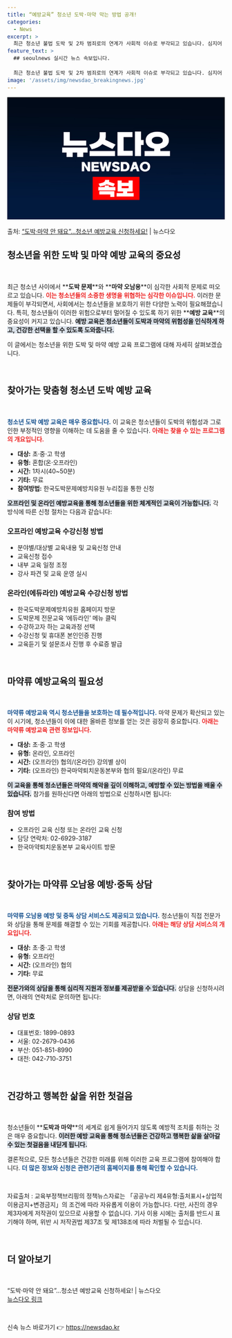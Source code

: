 ```yaml
---
title: “예방교육” 청소년 도박·마약 막는 방법 공개!
categories:
  - News
excerpt: >
  최근 청소년 불법 도박 및 2차 범죄로의 연계가 사회적 이슈로 부각되고 있습니다. 심지어 도박 빚을 감당하지…
feature_text: >
  ## seoulnews 실시간 뉴스 속보입니다.

  최근 청소년 불법 도박 및 2차 범죄로의 연계가 사회적 이슈로 부각되고 있습니다. 심지어 도박 빚을 감당하지…
image: '/assets/img/newsdao_breakingnews.jpg'
---
```


![뉴스다오 속보](/assets/img/newsdao_breakingnews.jpg)

<p>출처: <a href="https://newsdao.kr/2654" rel="dofollow">“도박·마약 안 돼요”…청소년 예방교육 신청하세요!</a> | 뉴스다오</p>

<h2 data-ke-size="size26">청소년을 위한 도박 및 마약 예방 교육의 중요성</h2>

<p data-ke-size="size16">&nbsp;</p>

최근 청소년 사이에서 **<b>도박 문제</b>**와 **<b>마약 오남용</b>**이 심각한 사회적 문제로 떠오르고 있습니다. <b><span style="color: #ee2323;">이는 청소년들의 소중한 생명을 위협하는 심각한 이슈입니다.</span></b> 이러한 문제들이 부각되면서, 사회에서는 청소년들을 보호하기 위한 다양한 노력이 필요해졌습니다. 특히, 청소년들이 이러한 위험으로부터 멀어질 수 있도록 하기 위한 **<b>예방 교육</b>**의 중요성이 커지고 있습니다. <b><span style="background-color: #21538527;">예방 교육은 청소년들이 도박과 마약의 위험성을 인식하게 하고, 건강한 선택을 할 수 있도록 도와줍니다.</span></b> 

이 글에서는 청소년을 위한 도박 및 마약 예방 교육 프로그램에 대해 자세히 살펴보겠습니다.

<p data-ke-size="size16">&nbsp;</p>

<h2 data-ke-size="size26">찾아가는 맞춤형 청소년 도박 예방 교육</h2>

<p data-ke-size="size16">&nbsp;</p>

<b><span style="color: #1a5490;">청소년 도박 예방 교육은 매우 중요합니다.</span></b> 이 교육은 청소년들이 도박의 위험성과 그로 인한 부정적인 영향을 이해하는 데 도움을 줄 수 있습니다. <b><span style="color: #ee2323;">아래는 찾을 수 있는 프로그램의 개요입니다.</span></b>

<ul>
  <li><b>대상:</b> 초·중·고 학생</li>
  <li><b>유형:</b> 혼합(온·오프라인)</li>
  <li><b>시간:</b> 1차시(40~50분)</li>
  <li><b>기타:</b> 무료</li>
  <li><b>참여방법:</b> 한국도박문제예방치유원 누리집을 통한 신청</li>
</ul>

<b><span style="background-color: #21538527;">오프라인 및 온라인 예방교육을 통해 청소년들을 위한 체계적인 교육이 가능합니다.</span></b> 각 방식에 따른 신청 절차는 다음과 같습니다:

<h3>오프라인 예방교육 수강신청 방법</h3>
<ul>
  <li>분야별/대상별 교육내용 및 교육신청 안내</li>
  <li>교육신청 접수</li>
  <li>내부 교육 일정 조정</li>
  <li>강사 파견 및 교육 운영 실시</li>
</ul>

<h3>온라인(에듀라인) 예방교육 수강신청 방법</h3>
<ul>
  <li>한국도박문제예방치유원 홈페이지 방문</li>
  <li>도박문제 전문교육 ‘에듀라인’ 메뉴 클릭</li>
  <li>수강하고자 하는 교육과정 선택</li>
  <li>수강신청 및 휴대폰 본인인증 진행</li>
  <li>교육듣기 및 설문조사 진행 후 수료증 발급</li>
</ul>

<p data-ke-size="size16">&nbsp;</p>

<h2 data-ke-size="size26">마약류 예방교육의 필요성</h2>

<p data-ke-size="size16">&nbsp;</p>

<b><span style="color: #1a5490;">마약류 예방교육 역시 청소년들을 보호하는 데 필수적입니다.</span></b> 마약 문제가 확산되고 있는 이 시기에, 청소년들이 이에 대한 올바른 정보를 얻는 것은 굉장히 중요합니다. <b><span style="color: #ee2323;">아래는 마약류 예방교육 관련 정보입니다.</span></b>

<ul>
  <li><b>대상:</b> 초·중·고 학생</li>
  <li><b>유형:</b> 온라인, 오프라인</li>
  <li><b>시간:</b> (오프라인) 협의/(온라인) 강의별 상이</li>
  <li><b>기타:</b> (오프라인) 한국마약퇴치운동본부와 협의 필요/(온라인) 무료</li>
</ul>

<b><span style="background-color: #21538527;">이 교육을 통해 청소년들은 마약의 해악을 깊이 이해하고, 예방할 수 있는 방법을 배울 수 있습니다.</span></b> 참가를 원하신다면 아래의 방법으로 신청하시면 됩니다:

<h3>참여 방법</h3>
<ul>
  <li>오프라인 교육 신청 또는 온라인 교육 신청</li>
  <li>담당 연락처: 02-6929-3187</li>
  <li>한국마약퇴치운동본부 교육사이트 방문</li>
</ul>

<p data-ke-size="size16">&nbsp;</p>

<h2 data-ke-size="size26">찾아가는 마약류 오남용 예방·중독 상담</h2>

<p data-ke-size="size16">&nbsp;</p>

<b><span style="color: #1a5490;">마약류 오남용 예방 및 중독 상담 서비스도 제공되고 있습니다.</span></b> 청소년들이 직접 전문가와 상담을 통해 문제를 해결할 수 있는 기회를 제공합니다. <b><span style="color: #ee2323;">아래는 해당 상담 서비스의 개요입니다.</span></b>

<ul>
  <li><b>대상:</b> 초·중·고 학생</li>
  <li><b>유형:</b> 오프라인</li>
  <li><b>시간:</b> (오프라인) 협의</li>
  <li><b>기타:</b> 무료</li>
</ul>

<b><span style="background-color: #21538527;">전문가와의 상담을 통해 심리적 지원과 정보를 제공받을 수 있습니다.</span></b> 상담을 신청하시려면, 아래의 연락처로 문의하면 됩니다:

<h3>상담 번호</h3>
<ul>
  <li>대표번호: 1899-0893</li>
  <li>서울: 02-2679-0436</li>
  <li>부산: 051-851-8990</li>
  <li>대전: 042-710-3751</li>
</ul>

<p data-ke-size="size16">&nbsp;</p>

<h2 data-ke-size="size26">건강하고 행복한 삶을 위한 첫걸음</h2>

<p data-ke-size="size16">&nbsp;</p>

청소년들이 **<b>도박과 마약</b>**의 세계로 쉽게 들어가지 않도록 예방적 조치를 취하는 것은 매우 중요합니다. <b><span style="background-color: #21538527;">이러한 예방 교육을 통해 청소년들은 건강하고 행복한 삶을 살아갈 수 있는 첫걸음을 내딛게 됩니다.</span></b> 

결론적으로, 모든 청소년들은 건강한 미래를 위해 이러한 교육 프로그램에 참여해야 합니다. <b><span style="color: #1a5490;">더 많은 정보와 신청은 관련기관의 홈페이지를 통해 확인할 수 있습니다.</span></b> 

<p data-ke-size="size16">&nbsp;</p>

자료출처 : 교육부정책브리핑의 정책뉴스자료는 「공공누리 제4유형:출처표시+상업적 이용금지+변경금지」의 조건에 따라 자유롭게 이용이 가능합니다. 다만, 사진의 경우 제3자에게 저작권이 있으므로 사용할 수 없습니다. 기사 이용 시에는 출처를 반드시 표기해야 하며, 위반 시 저작권법 제37조 및 제138조에 따라 처벌될 수 있습니다.

<p data-ke-size="size16">&nbsp;</p>

<h2 data-ke-size="size26">더 알아보기</h2>

<p data-ke-size="size16">&nbsp;</p>

“도박·마약 안 돼요”…청소년 예방교육 신청하세요! | 뉴스다오  
<a href="https://newsdao.kr/2654">뉴스다오 링크</a>  

<p data-ke-size="size16">&nbsp;</p> 

신속 뉴스 바로가기 👉 <a href="https://newsdao.kr" rel="dofollow">https://newsdao.kr</a>


